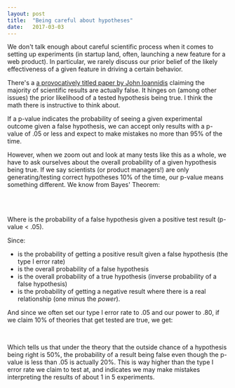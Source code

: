 ```yaml
---
layout: post
title:  "Being careful about hypotheses"
date:   2017-03-03
---
```


<link rel="stylesheet" href="https://cdn.jsdelivr.net/npm/katex@0.10.0-rc.1/dist/katex.min.css" integrity="sha384-D+9gmBxUQogRLqvARvNLmA9hS2x//eK1FhVb9PiU86gmcrBrJAQT8okdJ4LMp2uv" crossorigin="anonymous">
<script src="https://cdn.jsdelivr.net/npm/katex@0.10.0-rc.1/dist/katex.min.js" integrity="sha384-483A6DwYfKeDa0Q52fJmxFXkcPCFfnXMoXblOkJ4JcA8zATN6Tm78UNL72AKk+0O" crossorigin="anonymous"></script>

We don't talk enough about careful scientific process when it comes to setting up experiments (in startup land, often, launching a new feature for a web product). In particular, we rarely discuss our prior belief of the likely effectiveness of a given feature in driving a certain behavior.

There's a [a provocatively titled paper by John Ioannidis](https://journals.plos.org/plosmedicine/article?id=10.1371/journal.pmed.0020124) claiming the majority of scientific results are actually false. It  hinges on (among other issues) the prior likelihood of a tested hypothesis being true.  I think the math there is instructive to think about.

If a p-value indicates the probability of seeing a given experimental outcome given a false hypothesis, we can accept only results with a p-value of .05 or less and expect to make mistakes no more than 95% of the time.

However, when we zoom out and look at many tests like this as a whole, we have to ask ourselves about the overall probability of a given hypothesis being true.  If we say scientists (or product managers!) are only generating/testing correct hypotheses 10% of the time, our p-value means something different. We know from Bayes' Theorem:

<br>

<div id="bayes theorem"></div>
<script>
  var formula = "P(false|reject) = \\frac{P(reject|false) \\times P(false)}{P(reject|false) \\times P(false) + P(reject|true) \\times P(true)}"
  katex.render(formula, document.getElementById("bayes theorem"), {
      displayMode: true,
      throwOnError: false
  });
</script>

<br>

Where <span id="false given reject"></span> is the probability of a false hypothesis given a positive test result (p-value < .05).

<script>
  var formula ="p( false | reject )"
  katex.render(formula, document.getElementById("false given reject"), {
      throwOnError: false
  });
</script>

Since:
- <span id="derivation1"></span> is the probability of getting a positive result given a false hypothesis (the type I error rate)
- <span id="derivation2"></span> is the overall probability of a false hypothesis
- <span id="derivation3"></span> is the overall probability of a true hypothesis (inverse probability of a false hypothesis)
- <span id="derivation4"></span> is the probability of getting a negative result where there is a real relationship (one minus the _power_).

<script>
  var derivations = {
      derivation1: `p( false | reject )`,
      derivation2: "p(false)",
      derivation3: "p(true)",
      derivation4: "p(reject | true)"
  }

  for (k in derivations){
      katex.render(derivations[k], document.getElementById(k), {
          throwOnError: false
      });
  }
</script>

And since we often set our type I error rate to .05 and our power to .80, if we claim 10% of theories that get tested are true, we get:

<div id="result"></div>

<br>

<script>
  var formula = "\\frac{.05 \\times .50}{(.05 \\times .50)+(.20 \\times .50)} \\approx .20"
  katex.render(formula, document.getElementById("result"), {
      throwOnError: false
  });
</script>

Which tells us that under the theory that the outside chance of a hypothesis being right is 50%, the probability of a result being false even though the p-value is less than .05 is actually 20%. This is way higher than the type I error rate we claim to test at, and indicates we may make mistakes interpreting the results of about 1 in 5 experiments.
